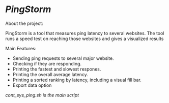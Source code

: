 # *PingStorm*

About the project:

PingStorm is a tool that measures ping latency to several websites.
The tool runs a speed test on reaching those websites and gives a visualized results

Main Features:
* Sending ping requests to several major website.
* Checking if they are responding.
* Printing the fastest and slowest respones.
* Printing the overall average latency.
* Printing a sorted ranking by latency, including a visual fill bar.
* Export data option

*cont_sys_ping.sh is the main script*
